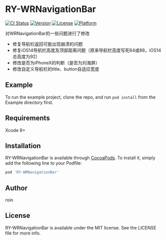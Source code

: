 # RY-WRNavigationBar

[![CI Status](https://img.shields.io/travis/379802456@qq.com/RY-WRNavigationBar.svg?style=flat)](https://travis-ci.org/379802456@qq.com/RY-WRNavigationBar)
[![Version](https://img.shields.io/cocoapods/v/RY-WRNavigationBar.svg?style=flat)](https://cocoapods.org/pods/RY-WRNavigationBar)
[![License](https://img.shields.io/cocoapods/l/RY-WRNavigationBar.svg?style=flat)](https://cocoapods.org/pods/RY-WRNavigationBar)
[![Platform](https://img.shields.io/cocoapods/p/RY-WRNavigationBar.svg?style=flat)](https://cocoapods.org/pods/RY-WRNavigationBar)


对WRNavigationBar的一些问题进行了修改
- 修复导航栏返回可能出现崩溃的问题
- 修复iOS14导航栏高度及顶部距离问题（原来导航栏高度写死64或88，iOS14总高度为92）
- 修改是否为iPhoneX的判断（是否为刘海屏）
- 修改自定义导航栏的title、button自适应宽度

## Example

To run the example project, clone the repo, and run `pod install` from the Example directory first.

## Requirements

Xcode 8+

## Installation

RY-WRNavigationBar is available through [CocoaPods](https://cocoapods.org). To install
it, simply add the following line to your Podfile:

```ruby
pod 'RY-WRNavigationBar'
```

## Author

roin

## License

RY-WRNavigationBar is available under the MIT license. See the LICENSE file for more info.
